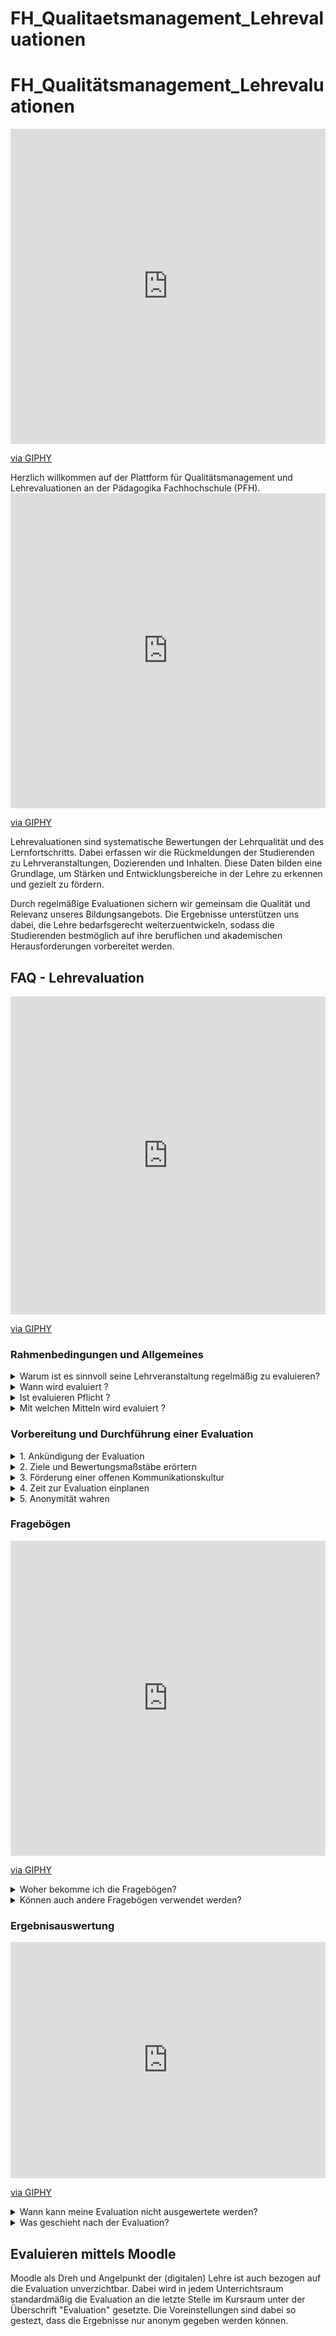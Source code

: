 # FH_Qualitaetsmanagement_Lehrevaluationen

# FH_Qualitätsmanagement_Lehrevaluationen

<div style="width:100%;height:0;padding-bottom:100%;position:relative;"><iframe src="https://giphy.com/embed/cYblQbWbVCtdMVH7tZ" width="100%" height="100%" style="position:absolute" frameBorder="0" class="giphy-embed" allowFullScreen></iframe></div><p><a href="https://giphy.com/gifs/disneypixar-inside-out-2-disney-cYblQbWbVCtdMVH7tZ">via GIPHY</a></p>
Herzlich willkommen auf der Plattform für Qualitätsmanagement und Lehrevaluationen an der Pädagogika  Fachhochschule (PFH).

<div style="width:100%;height:0;padding-bottom:100%;position:relative;"><iframe src="https://giphy.com/embed/6y6fyAD9OIE6NvhJEu" width="100%" height="100%" style="position:absolute" frameBorder="0" class="giphy-embed" allowFullScreen></iframe></div><p><a href="https://giphy.com/gifs/pudgypenguins-looking-search-searching-6y6fyAD9OIE6NvhJEu">via GIPHY</a></p>

Lehrevaluationen sind systematische Bewertungen der Lehrqualität und des Lernfortschritts. Dabei erfassen wir die Rückmeldungen der Studierenden zu Lehrveranstaltungen, Dozierenden und Inhalten. Diese Daten bilden eine Grundlage, um Stärken und Entwicklungsbereiche in der Lehre zu erkennen und gezielt zu fördern.

Durch regelmäßige Evaluationen sichern wir gemeinsam die Qualität und Relevanz unseres Bildungsangebots. Die Ergebnisse unterstützen uns dabei, die Lehre bedarfsgerecht weiterzuentwickeln, sodass die Studierenden bestmöglich auf ihre beruflichen und akademischen Herausforderungen vorbereitet werden.

## FAQ - Lehrevaluation

<div style="width:100%;height:0;padding-bottom:101%;position:relative;"><iframe src="https://giphy.com/embed/hGRlr5VjYsTVZOcWm3" width="100%" height="100%" style="position:absolute" frameBorder="0" class="giphy-embed" allowFullScreen></iframe></div><p><a href="https://giphy.com/gifs/wind-answer-question-mark-hGRlr5VjYsTVZOcWm3">via GIPHY</a></p>

### Rahmenbedingungen und Allgemeines

<details>
<summary>Warum ist es sinnvoll  seine Lehrveranstaltung regelmäßig zu evaluieren?</summary>

Regelmäßige Evaluationen der eigenen Lehrveranstaltungen ermöglichen es, aus der Perspektive der Studierenden wertvolle Rückmeldungen zu erhalten. Sie helfen dabei, Stärken und Schwächen der Lehre zu identifizieren und gezielt darauf zu reagieren. Die Rückmeldungen bieten die Chance, Lehrmethoden anzupassen, Inhalte zu optimieren und auf individuelle Bedürfnisse der Studierenden einzugehen. Zudem fördern Evaluationen eine Kultur der Offenheit und Reflexion und tragen dazu bei, die Qualität der Lehre stetig zu verbessern. Dies ist nicht nur für den Lernerfolg der Studierenden, sondern auch für die persönliche und professionelle Entwicklung als Lehrende*r von großem Nutzen.

</details>

<details>
<summary>Wann wird evaluiert ?</summary>

Die Lehrevaluationen finden in der Regel am Ende jedes Semesters statt. Diese zeitliche Platzierung ermöglicht es den Studierenden, nach Abschluss des Lehrangebots fundiertes Feedback zu geben. Zusätzlich können auch unterjährige Evaluationen durchgeführt werden, etwa bei Bedarf einer Zwischenauswertung oder in Pilotprojekten, um gezielte Entwicklungen zeitnah zu unterstützen. 
</details>

<details>
<summary>Ist evaluieren Pflicht ?</summary>

Ja, im Idealfall aus Eigeninteresse. Im Sinne des QMs der PFH sind Lehrende verpflichtet pro Semester mindestens 1/4 ihrer Lehrveranstaltungen zu evaluieren.
</details>

<details>
<summary>Mit welchen Mitteln wird evaluiert ?</summary>

Die PFH hat im Rahmen ihres QM-Systems einen Fragebogen zur Lehrevaluation entwickelt, die mittels Moodle ausgespielt werden. Wie ds geht wird unter 'Evaluieren  mittels Moodle erläutert'.
</details>

### Vorbereitung und Durchführung einer Evaluation


<details>
<summary> 1. Ankündigung der Evaluation</summary>

Es bietet sich an in der ersten gemeinsamen Sitzung auf die Evaluation hinzuweisen und kurz den Sinn und Zweck der Evaluation mit den Studierenden zu erörtern. Auch der Hinweis wo in Moodle die Evaluation zu finden sein wird ist hilfreich.
</details>

<details>
<summary> 2. Ziele und Bewertungsmaßstäbe erörtern</summary>

Im Rahmen der Evaluation wird auch nach der Transparenz innerhalb der Lehrveranstaltung gefragt, hierbei ist es sinnvoll den Studierenden bereits in der ersten Sitzung mitzuteilen welche Prüfungsleistung erbracht und welche Bewertungskriterien angelegt werden. Erfahrungsgemäß kann es sinnvoll sein dieses Thema immer wieder an passender Stelle innerhalb des Semesters zu wiederholen.
</details>

<details>
<summary> 3. Förderung einer offenen Kommunikationskultur</summary>

Lernen gelingt am besten angstfrei und in einer sicheren Atmosphäre, daher ist es sinnvoll Studierende im Sinne akademischer Tradition zum Begründeten Diskurs und kritischen Nachfrage zu ermutigen.
</details>

<details>
<summary> 4. Zeit zur Evaluation einplanen</summary>

Die Evaluation ist durch Moodle Orts und Zeitunabhängig, dennoch ist es sinnvoll in einer der letzten Sitzungen ca. 10-15 Minuten zum Ausfüllen des Evaluationsbogens einzuplanen.
</details>

<details>
<summary> 5. Anonymität wahren</summary>

Es ist sinnvoll darauf hinzuweisen, dass die Teilnahme an der Evaluation freiwillig und anonym ist, so das keine sozialen Erwartungserwartungen an die Studierenden gestellt werden.
</details>

### Fragebögen
<div style="width:100%;height:0;padding-bottom:100%;position:relative;"><iframe src="https://giphy.com/embed/0zgoj7pyYya6zbu0cj" width="100%" height="100%" style="position:absolute" frameBorder="0" class="giphy-embed" allowFullScreen></iframe></div><p><a href="https://giphy.com/gifs/simax-avatar-deaf-dgs-0zgoj7pyYya6zbu0cj">via GIPHY</a></p>


<details>
<summary> Woher bekomme ich die Fragebögen?</summary>

Die Fragebögen sind standarisiert im Moodlekurs unter "Evaluation" automatisch hinterlegt.
</details>

<details>
<summary> Können auch andere Fragebögen verwendet werden?</summary>

Nein, da wir die Evaluationen in unserem System anlegen und nur die vorgefertigten, standardisierten Fragebögen verwenden und auswerten können. Es steht allen Dozierenden natürkich frei  den Studierenden über die offizielle Evaluation hinaus  einen eigenständigen Fragebogen zur Verfügung zu stellen. Dieser besitzt jedoch keine offizielle Gültigkeit und ersetzt somit nicht die Evaluation, sondern kann lediglich in ihrem persönlichen Interesse zusätzlich ausgegeben werden.
</details>

### Ergebnisauswertung
<div style="width:100%;height:0;padding-bottom:75%;position:relative;"><iframe src="https://giphy.com/embed/rAVx6EEqRxem5qj6EO" width="100%" height="100%" style="position:absolute" frameBorder="0" class="giphy-embed" allowFullScreen></iframe></div><p><a href="https://giphy.com/gifs/FranchiseONE-suche-wirtschaftliche-auswertung-rAVx6EEqRxem5qj6EO">via GIPHY</a></p>

<details>
<summary> Wann kann meine Evaluation nicht ausgewertete werden?</summary>

Erst ab einer Mindestteilnehme*innenanzahl von 5 Personen kann eine solide Auswertung erfolgen.
</details>

<details>
<summary> Was geschieht nach der Evaluation?</summary>

Es ist sinnvoll die Evaluation in eine der letzten Sitzungen zu legen, so dass in der letzten Sitzung gemeinsam mit den Studierenden die Ergebnisse gemeinsam analysiert und reflektiert werden könne. Gerade die gemeinsam Reflexion erweist sich als besonders hilfreich zur eigenen Entwicklung.
</details>


## Evaluieren mittels Moodle

Moodle als Dreh und Angelpunkt der (digitalen) Lehre ist auch bezogen auf die Evaluation unverzichtbar. Dabei wird in jedem Unterrichtsraum standardmäßig die Evaluation an die letzte Stelle im Kursraum unter der Überschrift "Evaluation" gesetzte. Die Voreinstellungen sind dabei so gestezt, dass die Ergebnisse nur anonym gegeben werden können.
